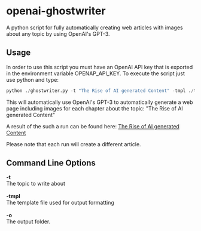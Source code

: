 # openai-ghostwriter

A python script for fully automatically creating web articles with images about any topic by using OpenAI's GPT-3.

## Usage

In order to use this script you must have an OpenAI API key that is exported in the environment variable OPENAP_API_KEY.
To execute the script just use python and type:

```python
python ./ghostwriter.py -t "The Rise of AI generated Content" -tmpl ./template.php -o ai_content
```

This will automatically use OpenAI's GPT-3 to automatically generate a web page including images for each chapter about the topic: "The Rise of AI generated Content"

A result of the such a run can be found here:
[The Rise of AI generated Content](https://beltoforion.de/de/ai-ghostwriter/article_ai_content/index.php)

Please note that each run will create a different article.

 ## Command Line Options

<b>-t</b><br/> The topic to write about
<br/><br/>
<b>-tmpl</b><br/> The template file used for output formatting
<br/><br/>
<b>-o</b><br/> The output folder.
 
